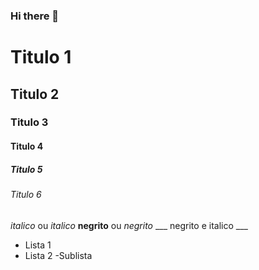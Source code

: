 ### Hi there 👋

<!-- Cabeçalhos -->
# Titulo 1
## Titulo 2
### Titulo 3
#### Titulo 4
##### Titulo 5
###### Titulo 6

*italico* ou _italico_
**negrito** ou _negrito_
___ negrito e italico ___

- Lista 1
- Lista 2
  -Sublista

<!--
**ThalineSR/ThalineSR** is a ✨ _special_ ✨ repository because its `README.md` (this file) appears on your GitHub profile.

Here are some ideas to get you started:

- 🔭 I’m currently working on ...
- 🌱 I’m currently learning ...
- 👯 I’m looking to collaborate on ...
- 🤔 I’m looking for help with ...
- 💬 Ask me about ...
- 📫 How to reach me: ...
- 😄 Pronouns: ...
- ⚡ Fun fact: ...
-->
